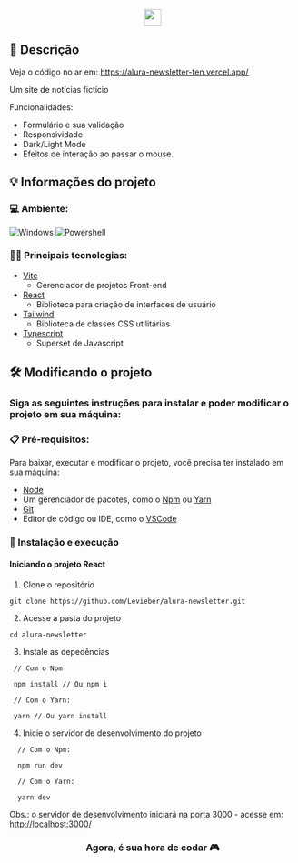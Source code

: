 <p align="center">
  <img height="30" src="https://img.shields.io/badge/Made%20for-VSCode-1f425f.svg"/>
</p>

## 💭 Descrição

Veja o código no ar em: <https://alura-newsletter-ten.vercel.app/>

<p>Um site de notícias fictício</p>

<p>Funcionalidades: </p>

- Formulário e sua validação
- Responsividade
- Dark/Light Mode
- Efeitos de interação ao passar o mouse.

## 💡 Informações do projeto

### 💻 Ambiente: 
![Windows](https://img.shields.io/badge/Windows-0078D6?style=for-the-badge&logo=windows&logoColor=white)
![Powershell](https://img.shields.io/badge/Powershell-2CA5E0?style=for-the-badge&logo=powershell&logoColor=white)

### 👨‍💻 Principais tecnologias:

- [Vite](https://vitejs.dev/)
  - Gerenciador de projetos Front-end
- [React](https://reactjs.org/) 
  - Biblioteca para criação de interfaces de usuário
- [Tailwind](https://tailwindcss.com/)
  - Biblioteca de classes CSS utilitárias
- [Typescript](https://www.typescriptlang.org/)
  - Superset de Javascript

## 🛠️ Modificando o projeto

### Siga as seguintes instruções para instalar e poder modificar o projeto em sua máquina:

### 📋 Pré-requisitos:

Para baixar, executar e modificar o projeto, você precisa ter instalado em sua máquina: 
* [Node](https://nodejs.org/en/)
* Um gerenciador de pacotes, como o [Npm](https://nodejs.org/en/) ou [Yarn](https://classic.yarnpkg.com/lang/en/docs/install/)
* [Git](https://git-scm.com/downloads)
* Editor de código ou IDE, como o [VSCode](https://code.visualstudio.com/Download)

### 🔧 Instalação e execução


#### Iniciando o projeto React

1. Clone o repositório
```
git clone https://github.com/Levieber/alura-newsletter.git
```
2. Acesse a pasta do projeto
```
cd alura-newsletter
```
3. Instale as depedências
```
 // Com o Npm

 npm install // Ou npm i
 
 // Com o Yarn:
 
 yarn // Ou yarn install
```
4. Inicie o servidor de desenvolvimento do projeto
```
  // Com o Npm:
  
  npm run dev
  
  // Com o Yarn:
  
  yarn dev
```

Obs.: o servidor de desenvolvimento iniciará na porta 3000 - acesse em: <http://localhost:3000/>

<h3 align="center">Agora, é sua hora de codar 🎮</h3>
